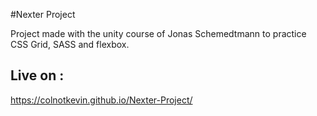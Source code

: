 #Nexter Project

Project made with the unity course of Jonas Schemedtmann to practice CSS Grid, SASS and flexbox.

## Live on :

https://colnotkevin.github.io/Nexter-Project/ 

